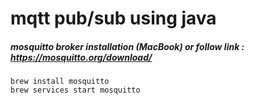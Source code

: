 # mqtt pub/sub using java


##### mosquitto broker installation (MacBook) or follow link : https://mosquitto.org/download/
	brew install mosquitto
	brew services start mosquitto